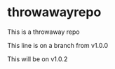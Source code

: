 # throwawayrepo
This is a throwaway repo

This line is on a branch from v1.0.0

This will be on v1.0.2
